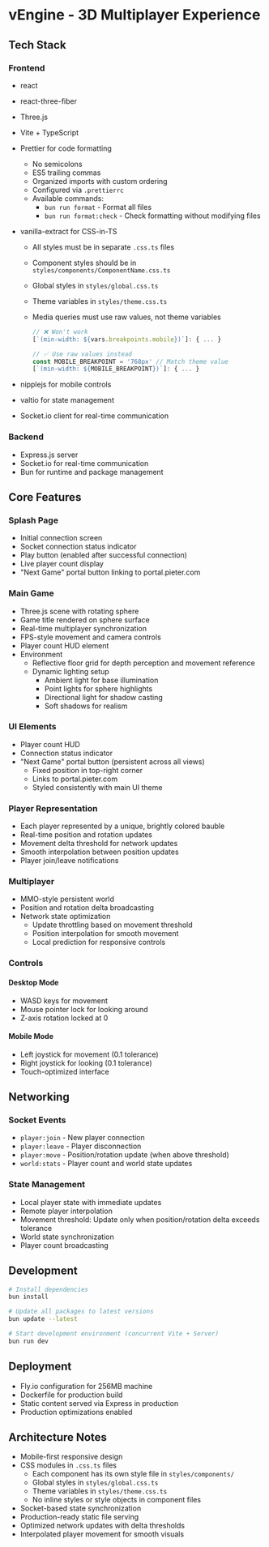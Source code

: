# vEngine - 3D Multiplayer Experience

## Tech Stack

### Frontend

- react
- react-three-fiber
- Three.js
- Vite + TypeScript
- Prettier for code formatting
  - No semicolons
  - ES5 trailing commas
  - Organized imports with custom ordering
  - Configured via `.prettierrc`
  - Available commands:
    - `bun run format` - Format all files
    - `bun run format:check` - Check formatting without modifying files
- vanilla-extract for CSS-in-TS

  - All styles must be in separate `.css.ts` files
  - Component styles should be in `styles/components/ComponentName.css.ts`
  - Global styles in `styles/global.css.ts`
  - Theme variables in `styles/theme.css.ts`
  - Media queries must use raw values, not theme variables

    ```ts
    // ❌ Won't work
    [`(min-width: ${vars.breakpoints.mobile})`]: { ... }

    // ✅ Use raw values instead
    const MOBILE_BREAKPOINT = '768px' // Match theme value
    [`(min-width: ${MOBILE_BREAKPOINT})`]: { ... }
    ```

- nipplejs for mobile controls
- valtio for state management
- Socket.io client for real-time communication

### Backend

- Express.js server
- Socket.io for real-time communication
- Bun for runtime and package management

## Core Features

### Splash Page

- Initial connection screen
- Socket connection status indicator
- Play button (enabled after successful connection)
- Live player count display
- "Next Game" portal button linking to portal.pieter.com

### Main Game

- Three.js scene with rotating sphere
- Game title rendered on sphere surface
- Real-time multiplayer synchronization
- FPS-style movement and camera controls
- Player count HUD element
- Environment
  - Reflective floor grid for depth perception and movement reference
  - Dynamic lighting setup
    - Ambient light for base illumination
    - Point lights for sphere highlights
    - Directional light for shadow casting
    - Soft shadows for realism

### UI Elements

- Player count HUD
- Connection status indicator
- "Next Game" portal button (persistent across all views)
  - Fixed position in top-right corner
  - Links to portal.pieter.com
  - Styled consistently with main UI theme

### Player Representation

- Each player represented by a unique, brightly colored bauble
- Real-time position and rotation updates
- Movement delta threshold for network updates
- Smooth interpolation between position updates
- Player join/leave notifications

### Multiplayer

- MMO-style persistent world
- Position and rotation delta broadcasting
- Network state optimization
  - Update throttling based on movement threshold
  - Position interpolation for smooth movement
  - Local prediction for responsive controls

### Controls

#### Desktop Mode

- WASD keys for movement
- Mouse pointer lock for looking around
- Z-axis rotation locked at 0

#### Mobile Mode

- Left joystick for movement (0.1 tolerance)
- Right joystick for looking (0.1 tolerance)
- Touch-optimized interface

## Networking

### Socket Events

- `player:join` - New player connection
- `player:leave` - Player disconnection
- `player:move` - Position/rotation update (when above threshold)
- `world:stats` - Player count and world state updates

### State Management

- Local player state with immediate updates
- Remote player interpolation
- Movement threshold: Update only when position/rotation delta exceeds tolerance
- World state synchronization
- Player count broadcasting

## Development

```bash
# Install dependencies
bun install

# Update all packages to latest versions
bun update --latest

# Start development environment (concurrent Vite + Server)
bun run dev
```

## Deployment

- Fly.io configuration for 256MB machine
- Dockerfile for production build
- Static content served via Express in production
- Production optimizations enabled

## Architecture Notes

- Mobile-first responsive design
- CSS modules in `.css.ts` files
  - Each component has its own style file in `styles/components/`
  - Global styles in `styles/global.css.ts`
  - Theme variables in `styles/theme.css.ts`
  - No inline styles or style objects in component files
- Socket-based state synchronization
- Production-ready static file serving
- Optimized network updates with delta thresholds
- Interpolated player movement for smooth visuals
